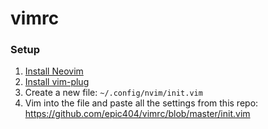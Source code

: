 # vimrc

### Setup
1. [Install Neovim](https://github.com/neovim/neovim/wiki/Installing-Neovim#homebrew-on-macos-or-linux)
2. [Install vim-plug](https://github.com/junegunn/vim-plug#neovim)
3. Create a new file: `~/.config/nvim/init.vim`
4. Vim into the file and paste all the settings from this repo: https://github.com/epic404/vimrc/blob/master/init.vim

